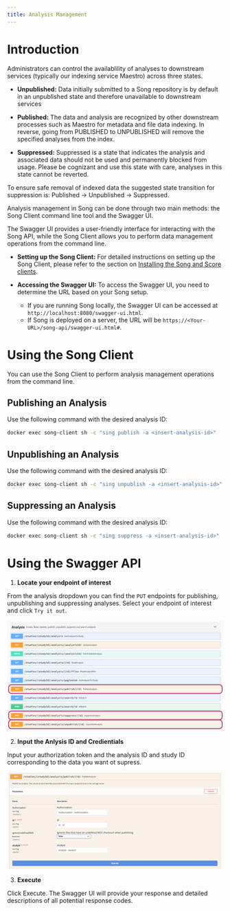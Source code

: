 ```yaml
---
title: Analysis Management
---
```


# Introduction

Administrators can control the availablility of analyses to downstream services (typically our indexing service Maestro) across three states.

- **Unpublished:** Data initially submitted to a Song repository is by default in an unpublished state and therefore unavailable to downstream services 


- **Published:** The data and analysis are recognized by other downstream processes such as Maestro for metadata and file data indexing. In reverse, going from PUBLISHED to UNPUBLISHED will remove the specified analyses from the index. 


- **Suppressed:** Suppressed is a state that indicates the analysis and associated data should not be used and permanently blocked from usage. Please be cognizant and use this state with care, analyses in this state cannot be reverted.


<Note title="Removing Indexed Data"> To ensure safe removal of indexed data the suggested state transition for suppression is: Published → Unpublished → Suppressed.</Note>

Analysis management in Song can be done through two main methods: the Song Client command line tool and the Swagger UI. 

The Swagger UI provides a user-friendly interface for interacting with the Song API, while the Song Client allows you to perform data management operations from the command line.

- **Setting up the Song Client:** For detailed instructions on setting up the Song Client, please refer to the section on <a href="/documentation/song/user/submit/#installing-the-song-client" target="_blank">Installing the Song and Score clients</a>.

- **Accessing the Swagger UI:** To access the Swagger UI, you need to determine the URL based on your Song setup. 

  - If you are running Song locally, the Swagger UI can be accessed at `http://localhost:8080/swagger-ui.html`. 
  - If Song is deployed on a server, the URL will be `https://<Your-URL>/song-api/swagger-ui.html#`.

# Using the Song Client

You can use the Song Client to perform analysis management operations from the command line.

## Publishing an Analysis 

Use the following command with the desired analysis ID:

```bash
docker exec song-client sh -c "sing publish -a <insert-analysis-id>"
```

## Unpublishing an Analysis 

Use the following command with the desired analysis ID:

```bash
docker exec song-client sh -c "sing unpublish -a <insert-analysis-id>"
```

## Suppressing an Analysis 

Use the following command with the desired analysis ID:

```bash
docker exec song-client sh -c "sing suppress -a <insert-analysis-id>"
```

# Using the Swagger API

1. **Locate your endpoint of interest**

From the analysis dropdown you can find the `PUT` endpoints for publishing, unpublishing and suppressing analyses. Select your endpoint of interest and click `Try it out`.

![Entity](../assets/swagger_analysis_endpoints.png 'analysis endpoints')

2. **Input the Anlysis ID and Credientials** 

Input your authorization token and the analysis ID and study ID corresponding to the data you want ot supress.

![Entity](../assets/swagger-publishid.png 'publish endpoint')

3. **Execute** 

Click Execute. The Swagger UI will provide your response and detailed descriptions of all potential response codes.




